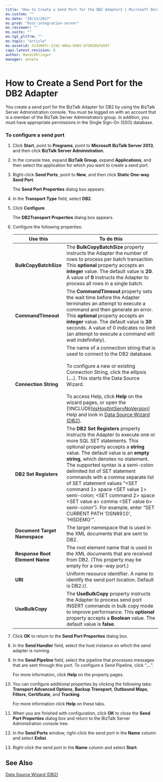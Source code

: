 ```yaml
---
title: "How to Create a Send Port for the DB2 Adapter2 | Microsoft Docs"
ms.custom: ""
ms.date: "10/13/2017"
ms.prod: "host-integration-server"
ms.reviewer: ""
ms.suite: ""
ms.tgt_pltfrm: ""
ms.topic: "article"
ms.assetid: 3cd360fc-2192-48ba-b965-bf5028bfa597
caps.latest.revision: 6
author: MandiOhlinger
manager: anneta
---
```

# How to Create a Send Port for the DB2 Adapter
You create a send port for the BizTalk Adapter for DB2 by using the BizTalk Server Administration console. You must be logged on with an account that is a member of the BizTalk Server Administrators group. In addition, you must have appropriate permissions in the Single Sign-On (SSO) database.  
  
### To configure a send port  
  
1.  Click **Start**, point to **Programs**, point to **Microsoft BizTalk Server 2013**, and then click **BizTalk Server Administration**.  
  
2.  In the console tree, expand **BizTalk Group**, expand **Applications**, and then select the application for which you want to create a send port.  
  
3.  Right-click **Send Ports**, point to **New**, and then click **Static One-way Send Port**.  
  
     The **Send Port Properties** dialog box appears.  
  
4.  In the **Transport Type** field, select **DB2**.  
  
5.  Click **Configure**.  
  
     The **DB2Transport Properties** dialog box appears.  
  
6.  Configure the following properties:  
  
    |Use this|To do this|  
    |--------------|----------------|  
    |**BulkCopyBatchSize**|The **BulkCopyBatchSize** property instructs the Adapter the number of rows to process per batch transaction. This **optional** property accepts an **integer** value. The default value is **20**. A value of **0** instructs the Adapter to process all rows in a single batch.|  
    |**CommandTimeout**|The **CommandTimeout** property sets the wait time before the Adapter terminates an attempt to execute a command and then generate an error. This **optional** property accepts an **integer** value. The default value is **30** seconds. A value of 0 indicates no limit (an attempt to execute a command will wait indefinitely).|  
    |**Connection String**|The name of a connection string that is used to connect to the DB2 database.<br /><br /> To configure a new or existing Connection String, click the ellipsis (**…**). This starts the Data Source Wizard.<br /><br /> To access Help, click **Help** on the wizard pages, or open the [!INCLUDE[hisHostIntServNoVersion](../core/includes/hishostintservnoversion-md.md)] Help and look in [Data Source Wizard (DB2)](../core/data-source-wizard-db2.md).|  
    |**DB2 Set Registers**|The **DB2 Set Registers** property instructs the Adapter to execute one or more SQL SET statements. This optional property accepts a **string** value. The default value is an **empty string**, which denotes no statement. The supported syntax is a semi-colon delimited list of SET statement commands with a comma separate list of SET statement values “\<SET command 1> space \<SET value 1> semi-colon; \<SET command 2> space \<SET value a> comma \<SET value b> semi-colon”). For example, enter “SET CURRENT PATH 'DSN8910', 'HISDEMO'”.|  
    |**Document Target Namespace**|The target namespace that is used in the XML documents that are sent to DB2.|  
    |**Response Root Element Name**|The root element name that is used in the XML documents that are received from DB2. (This property may be empty for a one-way port.)|  
    |**URI**|Uniform resource identifier. A name to identify the send port location. Default is DB2://.|  
    |**UseBulkCopy**|The **UseBulkCopy** property instructs the Adapter to process send port INSERT commands in bulk copy mode to improve performance. This **optional** property accepts a **Boolean** value. The default value is **false**.|  
  
7.  Click **OK** to return to the **Send Port Properties** dialog box.  
  
8.  In the **Send Handler** field, select the host instance on which the send adapter is running.  
  
9. In the **Send Pipeline** field, select the pipeline that processes messages that are sent through this port. To configure a Send Pipeline, click “**...**”.  
  
     For more information, click **Help** on the property pages.  
  
10. You can configure additional properties by clicking the following tabs: **Transport Advanced Options**, **Backup Transport**, **Outbound Maps**, **Filters**, **Certificate**, and **Tracking**.  
  
     For more information click **Help** on these tabs.  
  
11. When you are finished with configuration, click **OK** to close the **Send Port Properties** dialog box and return to the BizTalk Server Administration console tree.  
  
12. In the **Send Ports** window, right-click the send port in the **Name** column and select **Enlist**.  
  
13. Right-click the send port in the **Name** column and select **Start**.  
  
## See Also  
 [Data Source Wizard (DB2)](../core/data-source-wizard-db2.md)